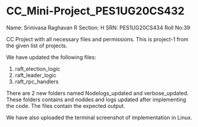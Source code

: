 # CC_Mini-Project_PES1UG20CS432

Name: Srinivasa Raghavan R
Section: H
SRN: PES1UG20CS434
Roll No:39

CC Project with all necessary files and permissions. This is project-1 from the given list of projects.

We have updated the following files:
1. raft_election_logic
2. raft_leader_logic
3. raft_rpc_handlers

There are 2 new folders named Nodelogs_updated and verbose_updated. These folders contains and noddes and logs updated after implementing the code. The files contain the expected output.

We have also uploaded the terminal screenshot of implementation in Linux.
